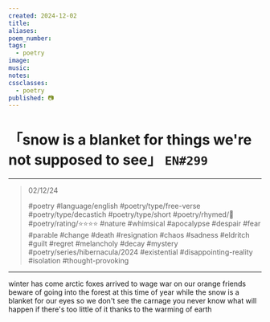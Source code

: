 ```yaml
---
created: 2024-12-02
title:
aliases:
poem_number:
tags:
  - poetry
image:
music:
notes:
cssclasses:
  - poetry
published: 📷
---
```

# 「snow is a blanket for things we're not supposed to see」 `EN#299`

---

> 02/12/24
> 
> #poetry 
> #language/english 
> #poetry/type/free-verse #poetry/type/decastich #poetry/type/short 
> #poetry/rhymed/🔴 
> #poetry/rating/⭐⭐⭐⭐ 
> #nature #whimsical #apocalypse #despair #fear #parable #change #death #resignation #chaos #sadness #eldritch #guilt #regret #melancholy #decay #mystery #poetry/series/hibernacula/2024 #existential #disappointing-reality #isolation #thought-provoking 

---

winter has come
arctic foxes arrived 
to wage war on our orange friends
beware of going into the forest
at this time of year
while the snow is a blanket for our eyes
so we don't see the carnage
you never know what will happen
if there's too little of it
thanks to the warming of earth 